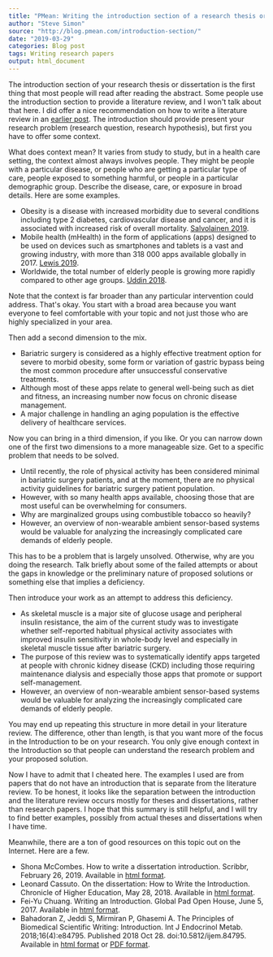 ```yaml
---
title: "PMean: Writing the introduction section of a research thesis or dissertation"
author: "Steve Simon"
source: "http://blog.pmean.com/introduction-section/"
date: "2019-03-29"
categories: Blog post
tags: Writing research papers
output: html_document
---
```


The introduction section of your research thesis or dissertation is the
first thing that most people will read after reading the abstract. Some
people use the introduction section to provide a literature review, and
I won't talk about that here. I did offer a nice recommendation on how
to write a literature review in an [earlier
post](../literature-review/index.html). The introduction should provide
present your research problem (research question, research hypothesis),
but first you have to offer some context.

<!---More--->

What does context mean? It varies from study to study, but in a health
care setting, the context almost always involves people. They might be
people with a particular disease, or people who are getting a particular
type of care, people exposed to something harmful, or people in a
particular demographic group. Describe the disease, care, or exposure in
broad details. Here are some examples.

-   Obesity is a disease with increased morbidity due to several
    conditions including type 2 diabetes, cardiovascular disease and
    cancer, and it is associated with increased risk of overall
    mortality. [Salvolainen
    2019](https://www.ncbi.nlm.nih.gov/pmc/articles/PMC6336486/).
-   Mobile health (mHealth) in the form of applications (apps) designed
    to be used on devices such as smartphones and tablets is a vast and
    growing industry, with more than 318 000 apps available globally
    in 2017. [Lewis
    2019](https://www.ncbi.nlm.nih.gov/pmc/articles/PMC6419251/).
-   Worldwide, the total number of elderly people is growing more
    rapidly compared to other age groups. [Uddin
    2018](https://www.ncbi.nlm.nih.gov/pmc/articles/PMC6068532/).

Note that the context is far broader than any particular intervention
could address. That's okay. You start with a broad area because you want
everyone to feel comfortable with your topic and not just those who are
highly specialized in your area.

Then add a second dimension to the mix.

-   Bariatric surgery is considered as a highly effective treatment
    option for severe to morbid obesity, some form or variation of
    gastric bypass being the most common procedure after unsuccessful
    conservative treatments.
-   Although most of these apps relate to general well-being such as
    diet and fitness, an increasing number now focus on chronic disease
    management.
-   A major challenge in handling an aging population is the effective
    delivery of healthcare services.

Now you can bring in a third dimension, if you like. Or you can narrow
down one of the first two dimensions to a more manageable size. Get to a
specific problem that needs to be solved.

-   Until recently, the role of physical activity has been considered
    minimal in bariatric surgery patients, and at the moment, there are
    no physical activity guidelines for bariatric surgery patient
    population.
-   However, with so many health apps available, choosing those that are
    most useful can be overwhelming for consumers.
-   Why are marginalized groups using combustible tobacco so heavily?
-   However, an overview of non-wearable ambient sensor-based systems
    would be valuable for analyzing the increasingly complicated care
    demands of elderly people.

This has to be a problem that is largely unsolved. Otherwise, why are
you doing the research. Talk briefly about some of the failed attempts
or about the gaps in knowledge or the preliminary nature of proposed
solutions or something else that implies a deficiency.

Then introduce your work as an attempt to address this deficiency.

-   As skeletal muscle is a major site of glucose usage and peripheral
    insulin resistance, the aim of the current study was to investigate
    whether self-reported habitual physical activity associates with
    improved insulin sensitivity in whole-body level and especially in
    skeletal muscle tissue after bariatric surgery.
-   The purpose of this review was to systematically identify apps
    targeted at people with chronic kidney disease (CKD) including those
    requiring maintenance dialysis and especially those apps that
    promote or support self-management.
-   However, an overview of non-wearable ambient sensor-based systems
    would be valuable for analyzing the increasingly complicated care
    demands of elderly people.

You may end up repeating this structure in more detail in your
literature review. The difference, other than length, is that you want
more of the focus in the Introduction to be on your research. You only
give enough context in the Introduction so that people can understand
the research problem and your proposed solution.

Now I have to admit that I cheated here. The examples I used are from
papers that do not have an introduction that is separate from the
literature review. To be honest, it looks like the separation between
the introduction and the literature review occurs mostly for theses and
dissertations, rather than research papers. I hope that this summary is
still helpful, and I will try to find better examples, possibly from
actual theses and dissertations when I have time.

Meanwhile, there are a ton of good resources on this topic out on the
Internet. Here are a few.

-   Shona McCombes. How to write a dissertation introduction. Scribbr,
    February 26, 2019. Available in [html
    format](https://www.scribbr.com/dissertation/introduction-structure/).
-   Leonard Cassuto. On the dissertation: How to Write the Introduction.
    Chronicle of Higher Education, May 28, 2018. Available in [html
    format](https://www.chronicle.com/article/On-the-Dissertation-How-to/243507).
-   Fei-Yu Chuang. Writing an Introduction. Global Pad Open House, June
    5, 2017. Available in [html
    format](https://warwick.ac.uk/fac/soc/al/globalpad/openhouse/academicenglishskills/writing/moreinfo/).
-   Bahadoran Z, Jeddi S, Mirmiran P, Ghasemi A. The Principles of
    Biomedical Scientific Writing: Introduction. Int J Endocrinol Metab.
    2018;16(4):e84795. Published 2018 Oct 28. doi:10.5812/ijem.84795.
    Available in [html
    format](https://www.ncbi.nlm.nih.gov/pmc/articles/PMC6218661/) or
    [PDF
    format](https://www.ncbi.nlm.nih.gov/pmc/articles/PMC6218661/pdf/ijem-16-04-84795.pdf).


